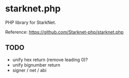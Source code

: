# starknet.php
PHP library for StarkNet.

Reference: https://github.com/Starknet-php/starknet.php

## TODO
* unify hex return (remove leading 0)?
* unify bignumber return
* signer / net / abi